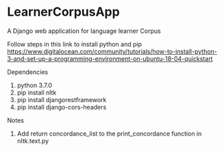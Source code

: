 # LearnerCorpusApp
A Django web application for language learner Corpus

Follow steps in this link to install python and pip
https://www.digitalocean.com/community/tutorials/how-to-install-python-3-and-set-up-a-programming-environment-on-ubuntu-18-04-quickstart

Dependencies
1) python 3.7.0
2) pip install nltk
3) pip install djangorestframework
4) pip install django-cors-headers

Notes
1) Add return concordance_list to the print_concordance function in nltk.text.py
